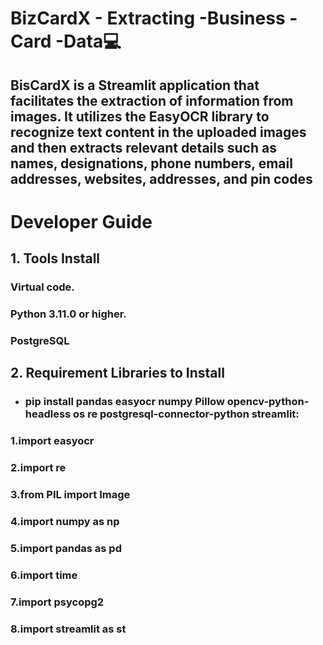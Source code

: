 # BizCardX - Extracting -Business -Card -Data💻

## BisCardX is a Streamlit application that facilitates the extraction of information from images. It utilizes the EasyOCR library to recognize text content in the uploaded images and then extracts relevant details such as names, designations, phone numbers, email addresses, websites, addresses, and pin codes

# Developer Guide
## 1. Tools Install
###   Virtual code.
###   Python 3.11.0 or higher.
###   PostgreSQL

## 2. Requirement Libraries to Install
* ###  pip install pandas easyocr numpy Pillow opencv-python-headless os re  postgresql-connector-python streamlit:

### 1.import easyocr
### 2.import re
### 3.from PIL import Image
### 4.import numpy as np
### 5.import pandas as pd
### 6.import time
### 7.import psycopg2
### 8.import streamlit as st
